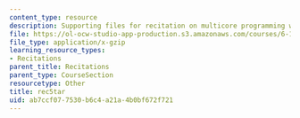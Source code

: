 ```yaml
---
content_type: resource
description: Supporting files for recitation on multicore programming with Cell.
file: https://ol-ocw-studio-app-production.s3.amazonaws.com/courses/6-189-multicore-programming-primer-january-iap-2007/ab7ccf077530b6c4a21a4b0bf672f721_rec5tar.gz
file_type: application/x-gzip
learning_resource_types:
- Recitations
parent_title: Recitations
parent_type: CourseSection
resourcetype: Other
title: rec5tar
uid: ab7ccf07-7530-b6c4-a21a-4b0bf672f721
---
```

